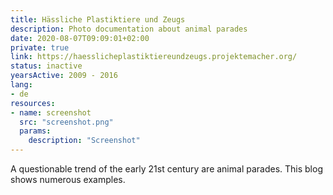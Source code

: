 ```yaml
---
title: Hässliche Plastiktiere und Zeugs
description: Photo documentation about animal parades
date: 2020-08-07T09:09:01+02:00
private: true
link: https://haesslicheplastiktiereundzeugs.projektemacher.org/
status: inactive
yearsActive: 2009 - 2016
lang:
- de
resources:
- name: screenshot
  src: "screenshot.png"
  params:
    description: "Screenshot"
---
```

A questionable trend of the early 21st century are animal parades. This blog shows numerous examples.
